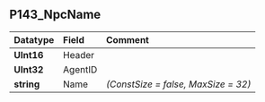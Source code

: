 ## P143\_NpcName ##
| **Datatype** | **Field** | **Comment** |
|:-------------|:----------|:------------|
| **UInt16**   | Header    |             |
| **UInt32**   | AgentID   |             |
| **string**   | Name      | _(ConstSize = false, MaxSize = 32)_ |